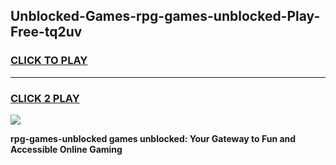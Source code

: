 
## Unblocked-Games-rpg-games-unblocked-Play-Free-tq2uv
<h3>
<a href="https://premium76.site?title=rpg-games-unblocked&ref=17A">CLICK TO PLAY</a></h3>
<hr>

<h3>
<a href="https://premium76.site?title=rpg-games-unblocked&ref=17A">CLICK 2 PLAY</a>
  
</h3>

<a href="https://premium76.site?title=rpg-games-unblocked&ref=17A"><img src="https://clearcache.store/games.png"></a>


**rpg-games-unblocked games unblocked: Your Gateway to Fun and Accessible Online Gaming**
